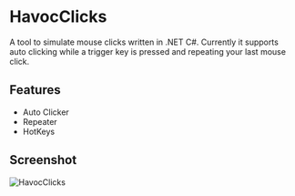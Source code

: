 # HavocClicks

A tool to simulate mouse clicks written in .NET C#. Currently it supports auto clicking while a trigger key is pressed and repeating your last mouse click.

## Features
* Auto Clicker
* Repeater
* HotKeys

## Screenshot
![HavocClicks](https://github.com/Havoc/HavocClicks/raw/master/Screenshots/HavocClicks%20Screenshot%2023.08.2017.png "HavocClicks")
